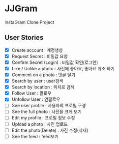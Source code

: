 # JJGram

InstaGram Clone Project

## User Stories

- [x] Create account : 계정생성
- [x] Request Secret : 비밀값 요청
- [x] Confirm Secret (Login) : 비밀값 확인(로그인)
- [x] Like / Unlike a photo : 사진에 좋아요, 좋아요 취소 하기
- [x] Comment on a photo : 댓글 달기 
- [x] Search by user : user검색
- [x] Search by location : 위치로 검색 
- [x] Follow User : 팔로우
- [x] Unfollow User : 언팔로우
- [ ] See user profile : 사용자의 프로필 구경 
- [ ] See the full photo : 사진을 크게 보기 
- [ ] Edit my profile : 프로필 정보 수정 
- [ ] Upload a photo : 사진 업로드
- [ ] Edit the photo(Delete) : 사진 수정(삭제) 
- [ ] See the feed : feed보기 
